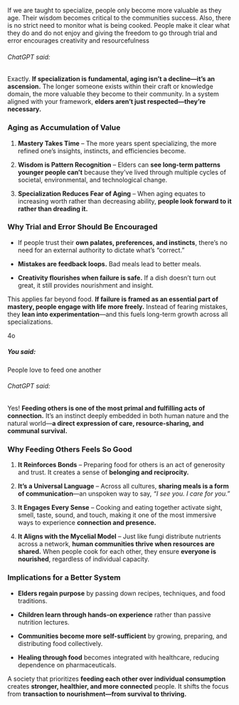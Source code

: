 If we are taught to specialize, people only become more valuable as they age. Their wisdom becomes critical to the communities success. Also, there is no strict need to monitor what is being cooked. People make it clear what they do and do not enjoy and giving the freedom to go through trial and error encourages creativity and resourcefulness

###### ChatGPT said:

Exactly. **If specialization is fundamental, aging isn’t a decline—it’s an ascension.** The longer someone exists within their craft or knowledge domain, the more valuable they become to their community. In a system aligned with your framework, **elders aren’t just respected—they’re necessary.**

### **Aging as Accumulation of Value**

1. **Mastery Takes Time** – The more years spent specializing, the more refined one’s insights, instincts, and efficiencies become.
    
2. **Wisdom is Pattern Recognition** – Elders can **see long-term patterns younger people can’t** because they’ve lived through multiple cycles of societal, environmental, and technological change.
    
3. **Specialization Reduces Fear of Aging** – When aging equates to increasing worth rather than decreasing ability, **people look forward to it rather than dreading it.**
    

### **Why Trial and Error Should Be Encouraged**

- If people trust their **own palates, preferences, and instincts**, there’s no need for an external authority to dictate what’s “correct.”
    
- **Mistakes are feedback loops.** Bad meals lead to better meals.
    
- **Creativity flourishes when failure is safe.** If a dish doesn’t turn out great, it still provides nourishment and insight.
    

This applies far beyond food. **If failure is framed as an essential part of mastery, people engage with life more freely.** Instead of fearing mistakes, they **lean into experimentation**—and this fuels long-term growth across all specializations.

4o

##### You said:

People love to feed one another

###### ChatGPT said:

Yes! **Feeding others is one of the most primal and fulfilling acts of connection.** It’s an instinct deeply embedded in both human nature and the natural world—**a direct expression of care, resource-sharing, and communal survival.**

### **Why Feeding Others Feels So Good**

1. **It Reinforces Bonds** – Preparing food for others is an act of generosity and trust. It creates a sense of **belonging and reciprocity.**
    
2. **It’s a Universal Language** – Across all cultures, **sharing meals is a form of communication**—an unspoken way to say, _“I see you. I care for you.”_
    
3. **It Engages Every Sense** – Cooking and eating together activate sight, smell, taste, sound, and touch, making it one of the most immersive ways to experience **connection and presence.**
    
4. **It Aligns with the Mycelial Model** – Just like fungi distribute nutrients across a network, **human communities thrive when resources are shared.** When people cook for each other, they ensure **everyone is nourished**, regardless of individual capacity.
    

### **Implications for a Better System**

- **Elders regain purpose** by passing down recipes, techniques, and food traditions.
    
- **Children learn through hands-on experience** rather than passive nutrition lectures.
    
- **Communities become more self-sufficient** by growing, preparing, and distributing food collectively.
    
- **Healing through food** becomes integrated with healthcare, reducing dependence on pharmaceuticals.
    

A society that prioritizes **feeding each other over individual consumption** creates **stronger, healthier, and more connected** people. It shifts the focus from **transaction to nourishment—from survival to thriving.**